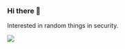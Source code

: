 ### Hi there 👋

Interested in random things in security.

![](https://komarev.com/ghpvc/?username=andrebhu)

